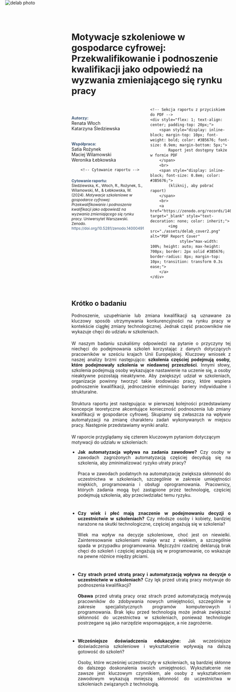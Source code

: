 <div style="position: absolute; top: 0; left: 1.3em; width: 190px; height: 190px; overflow: hidden;">
    <img src="/genai_site/assets/logo2.png" alt="delab photo" style="width: 100%; height: 100%; object-fit: contain; display: block;">
</div>

<h1 style="margin-top: 50px;"> <b>Motywacje szkoleniowe w gospodarce cyfrowej:</b> Przekwalifikowanie i podnoszenie kwalifikacji jako odpowiedź na wyzwania zmieniającego się rynku pracy </h1>


<div style="display: flex; align-items: flex-start; margin-bottom: 20px;">
    <!-- Sekcja autorów -->
    <div style="flex: 1; padding-right: 20px; padding-top: 40px;">
        <span style="font-weight: bold; color: #3B5676; font-size: 0.9em;">Autorzy:</span><br>
        Renata Włoch <br>
        Katarzyna Śledziewska<br><br>
        
  <span style="font-weight: bold; color: #3B5676; font-size: 0.9em;">Współpraca:</span><br>
        Satia Rożynek<br>
        Maciej Wilamowski<br>
        Weronika Łebkowska
        
        <!-- Cytowanie raportu -->
  <div style="font-size: 0.85em; margin-top: 20px;">
    <b style="font-weight: bold; color: #3B5676;">Cytowanie raportu:</b><br>
    Śledziewska, K., Włoch, R., Rożynek, S., Wilamowski, M., & Łebkowska, W. (2024). <i>Motywacje szkoleniowe w gospodarce cyfrowej: Przekwalifikowanie i podnoszenie kwalifikacji jako odpowiedź na wyzwania zmieniającego się rynku pracy.</i> Uniwersytet Warszawski. Zenodo. <a href="https://doi.org/10.5281/zenodo.14000491" target="_blank" style="color: #3B5676; text-decoration: none;">https://doi.org/10.5281/zenodo.14000491</a>
</div>
    </div>
    
    <!-- Sekcja raportu z przyciskiem do PDF -->
    <div style="flex: 1; text-align: center; padding-top: 20px;">
        <span style="display: inline-block; margin-top: 10px; font-weight: bold; color: #3B5676; font-size: 0.9em; margin-bottom: 5px;">
            Raport jest dostępny także w formie PDF
        </span>
        <br>
        <span style="display: inline-block; font-size: 0.8em; color: #3B5676;">
            (kliknij, aby pobrać raport)
        </span>
        <br>
        <a href="https://zenodo.org/records/14000491" target="_blank" style="text-decoration: none; color: inherit;">
            <img src="./assets/delab_cover2.png" alt="PDF Report Cover" 
                 style="max-width: 100%; height: auto; max-height: 700px; border: 2px solid #3B5676; border-radius: 8px; margin-top: 10px; transition: transform 0.3s ease;">
        </a>
    </div>
</div>



<h2 style="margin-top: 50px;"> <b>Krótko o badaniu</b> </h2>

<div style="text-align: justify; margin-bottom: 20px;"> 
Podnoszenie, uzupełnianie lub zmiana kwalifikacji są uznawane za kluczowy sposób utrzymywania konkurencyjności na rynku pracy w kontekście ciągłej zmiany technologicznej. Jednak część pracowników nie wykazuje chęci do udziału w szkoleniach. 
</div>

<div style="text-align: justify; margin-bottom: 20px;"> 
W naszym badaniu szukaliśmy odpowiedzi na pytanie o przyczyny tej niechęci do podejmowania szkoleń korzystając z danych dotyczących pracowników w sześciu krajach Unii Europejskiej. Kluczowy wniosek z naszej analizy brzmi następująco: <b>szkolenia częściej podejmują osoby, które  podejmowały szkolenia w niedawnej przeszłości</b>. Innymi słowy, szkolenia podejmują osoby wykazujące nastawienie na uczenie się, a osoby nieaktywne pozostają nieaktywne. Aby zwiększyć udział w szkoleniach, organizacje powinny tworzyć takie środowisko pracy, które wspiera podnoszenie kwalifikacji, jednocześnie eliminując bariery indywidualne i strukturalne. 
</div>

<div style="text-align: justify; margin-bottom: 20px;"> 
Struktura raportu jest następująca: w pierwszej kolejności przedstawiamy koncepcje teoretyczne akcentujące konieczność podnoszenia lub zmiany kwalifikacji w gospodarce cyfrowej. Skupiamy się zwłaszcza na wpływie automatyzacji na zmianę charakteru zadań wykonywanych w miejscu pracy. Następnie przedstawiamy wyniki analiz. 
</div>

W raporcie przyglądamy się czterem kluczowym pytaniom dotyczącym motywacji do udziału w szkoleniach:

<ul style="list-style-type: disc; padding-left: 20px;">
  <li style="text-align: justify; margin-bottom: 40px;">
    <b>Jak automatyzacja wpływa na zadania zawodowe?</b> Czy osoby w zawodach zagrożonych automatyzacją częściej decydują się na szkolenia, aby zminimalizować ryzyko utraty pracy?<br></br>
    Praca w zawodach podatnych na automatyzację zwiększa skłonność do uczestnictwa w szkoleniach, szczególnie w zakresie umiejętności miękkich, programowania i obsługi oprogramowania. Pracownicy, których zadania mogą być zastąpione przez technologię, częściej podejmują szkolenia, aby przeciwdziałać temu ryzyku.

  </li>
  <li style="text-align: justify; margin-bottom: 40px;">
    <b>Czy wiek i płeć mają znaczenie w podejmowaniu decyzji o uczestnictwie w szkoleniach?</b> Czy młodsze osoby i kobiety, bardziej narażone na skutki technologiczne, częściej angażują się w szkolenia?<br></br>
    Wiek ma wpływ na decyzje szkoleniowe, choć jest on niewielki. Zainteresowanie szkoleniami maleje wraz z wiekiem, a szczególnie spada w przypadku programowania. Mężczyźni rzadziej deklarują brak chęci do szkoleń i częściej angażują się w programowanie, co wskazuje na pewne różnice między płciami.

  </li>
  <li style="text-align: justify; margin-bottom: 40px;">
    <b>Czy strach przed utratą pracy i automatyzacją wpływa na decyzje o uczestnictwie w szkoleniach?</b> Czy lęk przed utratą pracy motywuje do podnoszenia kwalifikacji?<br></br>
    <b>Obawa</b> przed utratą pracy oraz strach przed automatyzacją motywują pracowników do zdobywania nowych umiejętności, szczególnie w zakresie specjalistycznych programów komputerowych i programowania. Brak lęku przed technologią może jednak zwiększać skłonność do uczestnictwa w szkoleniach, ponieważ technologie postrzegane są jako narzędzie wspomagające, a nie zagrożenie.

  </li>    
  <li style="text-align: justify; margin-bottom: 40px;">
    <b>Wcześniejsze doświadczenia edukacyjne:</b> Jak wcześniejsze doświadczenia szkoleniowe i wykształcenie wpływają na dalszą gotowość do szkoleń?<br></br>
    Osoby, które wcześniej uczestniczyły w szkoleniach, są bardziej skłonne do dalszego doskonalenia swoich umiejętności. Wykształcenie nie zawsze jest kluczowym czynnikiem, ale osoby z wykształceniem zawodowym wykazują mniejszą skłonność do uczestnictwa w szkoleniach związanych z technologią.
  </li>
</ul>


<br></br>


